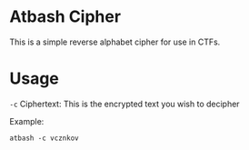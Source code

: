 # Atbash Cipher
This is a simple reverse alphabet cipher for use in CTFs.

# Usage
```-c``` Ciphertext: This is the encrypted text you wish to decipher

Example:

```atbash -c vcznkov```
